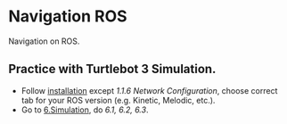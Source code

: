 # Navigation ROS
Navigation on ROS.

## Practice with Turtlebot 3 Simulation.
* Follow [installation](https://emanual.robotis.com/docs/en/platform/turtlebot3/quick-start/#pc-setup) except *1.1.6 Network Configuration*, choose correct tab for your ROS version (e.g. Kinetic, Melodic, etc.).
* Go to [6.Simulation](https://emanual.robotis.com/docs/en/platform/turtlebot3/simulation/), do *6.1, 6.2, 6.3*.

